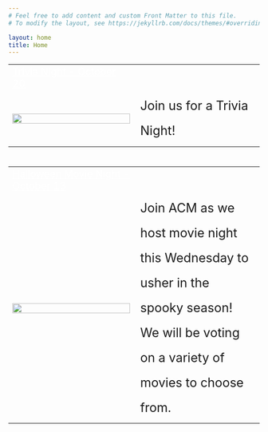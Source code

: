 ```yaml
---
# Feel free to add content and custom Front Matter to this file.
# To modify the layout, see https://jekyllrb.com/docs/themes/#overriding-theme-defaults

layout: home
title: Home
---
```



<table id="elemcard" width="94%">
    <tr>
            <td class>
                <a style="color: #FFFFFF; font-size: 20px;" href="https://www.wowhead.com">
                Trivia Night - October 20
                </a>
            </td>
    </tr>
    <tr>
                <td width="50%">
                    <a href="https://www.wowhead.com">
                        <img src="https://lh3.googleusercontent.com/proxy/xDUdpF-cihcOn1zHIEopIap62LsurA0RG5le702jvQBxd-CePGyg-V9Cz7tRXz3a1SEjE7D2KYexKWm5YSa9dBTXJCqGeyqMZL1gOyPRQMLZlIGqZCxtrzJ3EBHT5seWpLcrjloiYhTe3KOC3vcKCEV6hQU" width="100%">
                    </a>
                </td>
                <td style="font-size:25px; line-height:200%;">
                    Join us for a Trivia Night!
                </td>
    </tr>
</table>

<h1></h1>

<table id="elemcard" width="94%">
    <tr>
            <td>
                <a style="color: #FFFFFF; font-size: 20px;" href="https://www.wowhead.com">
                Halloween Movie Night - October 13
                </a>
            </td>
    </tr>
    <tr>
                <td width="50%">
                    <a href="https://www.wowhead.com">
                        <img src="https://i.pinimg.com/originals/a5/3e/15/a53e157b049812b808dbdb76d9ecf3ec.gif" width="100%">
                    </a>
                </td>
                <td style="font-size:25px; line-height:200%;">
                   Join ACM as we host movie night this Wednesday to usher in the spooky season! We will be voting on a variety of movies to choose from.
                </td>
    </tr>
</table>

<h1></h1>







